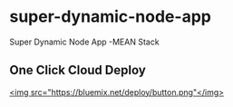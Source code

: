 # super-dynamic-node-app
Super Dynamic Node App -MEAN Stack


## One Click Cloud Deploy

<a href="https://bluemix.net/deploy?repository=https://github.com/jagadeeshthegeek/super-dynamic-node-app" target="_blank"><img src="https://bluemix.net/deploy/button.png"</img></a>

<!-- We cannot have new tab using markdown -->
<!--
[![Deploy to Bluemix](https://bluemix.net/deploy/button.png)](https://bluemix.net/deploy?repository=https://github.com/jagadeeshthegeek/super-dynamic-node-app)
-->
